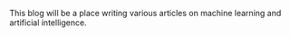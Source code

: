  This blog will be a place writing various articles on machine learning and artificial intelligence. 
